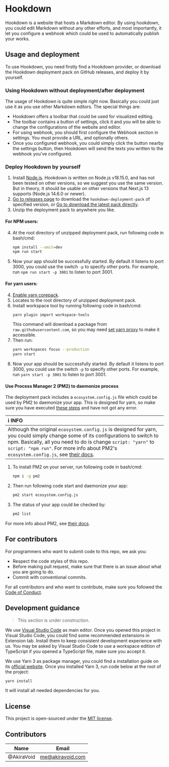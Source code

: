 # Hookdown

Hookdown is a website that hosts a Markdown editor. By using hookdown, you could edit Markdown without any other efforts, and most importantly, it let you configure a webhook which could be used to automatically publish your works.

## Usage and deployment

To use Hookdown, you need firstly find a Hookdown provider, or download the Hookdown deployment pack on GitHub releases, and deploy it by yourself.

### Using Hookdown without deployment/after deployment

The usage of Hookdown is quite simple right now. Basically you could just use it as you use other Markdown editors. The special things are:

- Hookdown offers a toolbar that could be used for visualized editing.
- The toolbar contains a button of settings, click it and you will be able to change the configurations of the website and editor.
- For using webhook, you should first configure the Webhook section in settings. You must provide a URL, and optionally others.
- Once you configured webhook, you could simply click the button nearby the settings button, then Hookdown will send the texts you written to the webhook you've configured.

### Deploy Hookdown by yourself

1. Install [Node.js](https://nodejs.org/en). Hookdown is written on Node.js v18.15.0, and has not been tested on other versions, so we suggest you use the same version. But in theory, it should be usable on other versions that Next.js 13 supports (Node.js 14.6.0 or newer).
2. [Go to releases page](https://github.com/AkiraVoid-Productions/Hookdown/releases) to download the `hookdown-deployment-pack` of specified version, or [Go to download the latest pack directly](https://github.com/AkiraVoid-Productions/Hookdown/releases/latest).
3. Unzip the deployment pack to anywhere you like.

#### For NPM users:

4. At the root directory of unzipped deployment pack, run following code in bash/cmd:
   ```bash
   npm install --omit=dev
   npm run start
   ```
5. Now your app should be successfully started. By default it listens to port 3000, you could use the switch `-p` to specify other ports. For example, run `npm run start -p 3001` to listen to port 3001.

#### For yarn users:

4. [Enable yarn corepack](https://yarnpkg.com/getting-started/install).
5. Locates to the root directory of unzipped deployment pack.
6. Install workspace tool by running following code in bash/cmd:
   ```bash
   yarn plugin import workspace-tools
   ```
   This command will download a package from `raw.githubusercontent.com`, so you may need [set yarn proxy](https://yarnpkg.com/configuration/yarnrc#httpsProxy) to make it accessible.
7. Then run:
   ```bash
   yarn workspaces focus --production
   yarn start
   ```
8. Now your app should be successfully started. By default it listens to port 3000, you could use the switch `-p` to specify other ports. For example, run `yarn start -p 3001` to listen to port 3001.

#### Use Process Manager 2 (PM2) to daemonize process

The deployment pack includes a `ecosystem.config.js` file which could be used by PM2 to daemonize your app. This is designed for yarn, so make sure you have executed [these steps](#for-yarn-users) and have not got any error.

| ℹ INFO                                                                                                                                                                                                                                                                                                                                                    |
| :-------------------------------------------------------------------------------------------------------------------------------------------------------------------------------------------------------------------------------------------------------------------------------------------------------------------------------------------------------- |
| Although the original `ecosystem.config.js` is designed for yarn, you could simply change some of its configurations to switch to npm. Basically, all you need to do is change `script: "yarn"` to `script: "npm run"`. For more info about PM2's `ecosystem.config.js`, see [their docs](https://pm2.keymetrics.io/docs/usage/application-declaration/). |

1. To install PM2 on your server, run following code in bash/cmd:
   ```bash
   npm i -g pm2
   ```
2. Then run following code start and daemonize your app:
   ```bash
   pm2 start ecosystem.config.js
   ```
3. The status of your app could be checked by:
   ```bash
   pm2 list
   ```

For more info about PM2, see [their docs](https://pm2.keymetrics.io/docs/usage/process-management/).

## For contributors

For programmers who want to submit code to this repo, we ask you:

- Respect the code styles of this repo.
- Before making pull request, make sure that there is an issue about what you are going to do.
- Commit with conventional commits.

For all contributors and who want to contribute, make sure you followed the [Code of Conduct](https://github.com/AkiraVoid-Productions/Hookdown/blob/main/CODE_OF_CONDUCT.md).

## Development guidance

> This section is under construction.

We use [Visual Studio Code](https://code.visualstudio.com/) as main editor. Once you opened this project in Visual Studio Code, you could find some recommended extensions in Extension tab. Install them to keep consistent development experience with us. You may be asked by Visual Studio Code to use a workspace edition of TypeScript if you opened a TypeScript file, make sure you accept it.

We use Yarn 3 as package manager, you could find a installation guide on its [official website](https://yarnpkg.com/getting-started/install). Once you installed Yarn 3, run code below at the root of the project:

```bash
yarn install
```

It will install all needed dependencies for you.

## License

This project is open-sourced under the [MIT license](https://github.com/AkiraVoid-Productions/Hookdown/blob/main/LICENSE).

## Contributors

| Name       | Email            |
| ---------- | ---------------- |
| @AkiraVoid | me@akiravoid.com |
